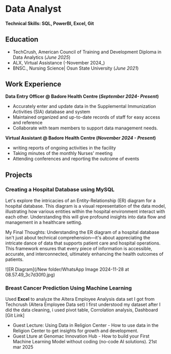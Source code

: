 # Data Analyst

#### Technical Skills: SQL, PowerBI, Excel, Git

## Education             		
- TechCrush, American Council of Training and Development Diploma in Data Analytics (_June 2025_)
- ALX, Virtual Assistance (-November  2024_)
- BNSC., Nursing Science| Osun State University (_June 2021_) 

## Work Experience
**Data Entry Officer @ Badore Health Centre (_September 2024- Present_)**
- Accurately enter and update data in the Supplemental Immunization Activities (SIA) database and system
- Maintained organized and up-to-date records of staff for easy access and reference
- Collaborate with team members to support data management needs. 

**Virtual Assistant @ Badore Health Centre (_November 2024 - Present_)**
- writing reports of ongoing activities in the facility
- Taking minutes of the monthly Nurses' meeting
- Attending conferences and reporting the outcome of events

## Projects
### Creating a Hospital Database using MySQL
Let's explore the intricacies of an Entity-Relationship (ER) diagram for a hospital database. This diagram is a visual representation of the data model, illustrating how various entities within the hospital environment interact with each other. Understanding this will give profound insights into data flow and management in a healthcare setting.

My Final Thoughts:
Understanding the ER diagram of a hospital database isn't just about technical comprehension—it's about appreciating the intricate dance of data that supports patient care and hospital operations. This framework ensures that every piece of information is accessible, accurate, and interconnected, ultimately enhancing the health outcomes of patients.


![ER Diagram](/New folder/WhatsApp Image 2024-11-28 at 08.57.49_3c7d30f0.jpg)

### Breast Cancer Prediction Using Machine Learning

Used **Excel** to analyze the Altera Employee Analysis data set I got from Techcrush (Altera Employee Data set) I first understood my dataset after I did the data cleaning, i used pivot table, Corrolation analysis, Dashboard [Git Link]




- Guest Lecture: Using Data in Religion Center - How to use data in the Religion Center to get insights for growth and development.
- Guest Lture at Genomac Innovation Hub - How to build your First Machine Learning Model without coding (no-code AI solutions). 21st mar 2025
